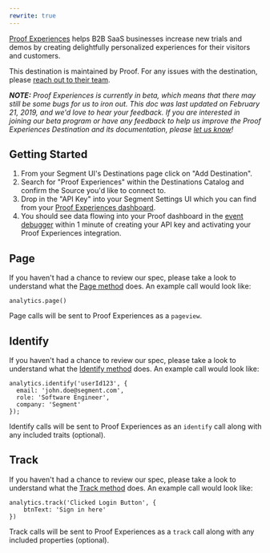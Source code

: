 ```yaml
---
rewrite: true
---
```

[Proof Experiences](https://useproof.com/experiences?utm_source=segmentio&utm_medium=docs&utm_campaign=partners) helps B2B SaaS businesses increase new trials and demos by creating delightfully personalized experiences for their visitors and customers.

This destination is maintained by Proof. For any issues with the destination, please [reach out to their team](mailto:help@useproof.com).

_**NOTE:** Proof Experiences is currently in beta, which means that there may still be some bugs for us to iron out. This doc was last updated on February 21, 2019, and we'd love to hear your feedback. If you are interested in joining our beta program or have any feedback to help us improve the Proof Experiences Destination and its documentation, please [let us know](mailto:help@useproof.com)!_


## Getting Started

<!-- {{>connection-modes}} --> 

1. From your Segment UI's Destinations page click on "Add Destination".
2. Search for "Proof Experiences" within the Destinations Catalog and confirm the Source you'd like to connect to.
3. Drop in the "API Key" into your Segment Settings UI which you can find from your [Proof Experiences dashboard](https://app.proof-x.com/account/apikeys).
4. You should see data flowing into your Proof dashboard in the [event debugger](https://app.proof-x.com/settings/events) within 1 minute of creating your API key and activating your Proof Experiences integration.


## Page

If you haven't had a chance to review our spec, please take a look to understand what the [Page method](https://segment.com/docs/spec/page/) does. An example call would look like:

```
analytics.page()
```

Page calls will be sent to Proof Experiences as a `pageview`. 


## Identify

If you haven't had a chance to review our spec, please take a look to understand what the [Identify method](https://segment.com/docs/spec/identify/) does. An example call would look like:

```
analytics.identify('userId123', {
  email: 'john.doe@segment.com',
  role: 'Software Engineer',
  company: 'Segment'
});
```

Identify calls will be sent to Proof Experiences as an `identify` call along with any included traits (optional).


## Track

If you haven't had a chance to review our spec, please take a look to understand what the [Track method](https://segment.com/docs/spec/track/) does. An example call would look like:

```
analytics.track('Clicked Login Button', {
    btnText: 'Sign in here'
})
```

Track calls will be sent to Proof Experiences as a `track` call along with any included properties (optional).
